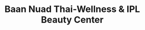 ---
title: "Baan Nuad Thai-Wellness & IPL Beauty Center"
url: /luedenscheid/baan-nuad-thai-wellness-und-ipl-beauty-center/
shop: Kosmetik
---